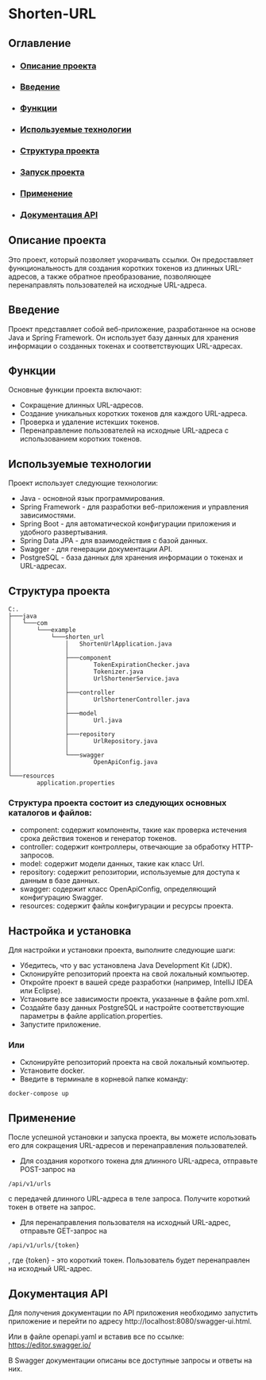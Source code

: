 # Shorten-URL
## Оглавление
* ### [Описание проекта](#defenition)
* ### [Введение](#introduction)
* ### [Функции](#mainfunctions)
* ### [Используемые технологии](#technologiesUsed)
* ### [Структура проекта](#projectStructure)
* ### [Запуск проекта](#setupAndInstallation)
* ### [Применение](#setupAndInstallation)
* ### [Документация API](#api)

## Описание проекта <a name="defenition"></a>
Это проект, который позволяет укорачивать ссылки. Он предоставляет функциональность для создания коротких токенов из длинных URL-адресов, а также обратное преобразование, позволяющее перенаправлять пользователей на исходные URL-адреса.

## Введение <a name="introduction"></a>
Проект представляет собой веб-приложение, разработанное на основе Java и Spring Framework. Он использует базу данных для хранения информации о созданных токенах и соответствующих URL-адресах.

## Функции <a name="mainfunctions"></a>
Основные функции проекта включают:

* Сокращение длинных URL-адресов.
* Создание уникальных коротких токенов для каждого URL-адреса.
* Проверка и удаление истекших токенов.
* Перенаправление пользователей на исходные URL-адреса с использованием коротких токенов.

## Используемые технологии <a name="technologiesUsed"></a>
Проект использует следующие технологии:

* Java - основной язык программирования.
* Spring Framework - для разработки веб-приложения и управления зависимостями.
* Spring Boot - для автоматической конфигурации приложения и удобного развертывания.
* Spring Data JPA - для взаимодействия с базой данных.
* Swagger - для генерации документации API.
* PostgreSQL - база данных для хранения информации о токенах и URL-адресах.

## Структура проекта <a name="projectStructure"></a>
```linux
C:.
├───java
│   └───com
│       └───example
│           └───shorten_url
│               │   ShortenUrlApplication.java
│               │
│               ├───component
│               │       TokenExpirationChecker.java
│               │       Tokenizer.java
│               │       UrlShortenerService.java
│               │
│               ├───controller
│               │       UrlShortenerController.java
│               │
│               ├───model
│               │       Url.java
│               │
│               ├───repository
│               │       UrlRepository.java
│               │
│               └───swagger
│                       OpenApiConfig.java
│
└───resources
        application.properties
```

### Структура проекта состоит из следующих основных каталогов и файлов:


* component: содержит компоненты, такие как проверка истечения срока действия токенов и генератор токенов.
* controller: содержит контроллеры, отвечающие за обработку HTTP-запросов.
* model: содержит модели данных, такие как класс Url.
* repository: содержит репозитории, используемые для доступа к данным в базе данных.
* swagger: содержит класс OpenApiConfig, определяющий конфигурацию Swagger.
* resources: содержит файлы конфигурации и ресурсы проекта.


## Настройка и установка <a name="setupAndInstallation"></a>
Для настройки и установки проекта, выполните следующие шаги:

* Убедитесь, что у вас установлена Java Development Kit (JDK).
* Склонируйте репозиторий проекта на свой локальный компьютер.
* Откройте проект в вашей среде разработки (например, IntelliJ IDEA или Eclipse).
* Установите все зависимости проекта, указанные в файле pom.xml.
* Создайте базу данных PostgreSQL и настройте соответствующие параметры в файле application.properties.
* Запустите приложение.


### Или

* Склонируйте репозиторий проекта на свой локальный компьютер.
* Установите docker.
* Введите в терминале в корневой папке команду:
```linux
docker-compose up
```
## Применение  <a name="usage"></a>
После успешной установки и запуска проекта, вы можете использовать его для сокращения URL-адресов и перенаправления пользователей.

* Для создания короткого токена для длинного URL-адреса, отправьте POST-запрос на
```
/api/v1/urls
```
с передачей длинного URL-адреса в теле запроса. Получите короткий токен в ответе на запрос.


* Для перенаправления пользователя на исходный URL-адрес, отправьте GET-запрос на
```
/api/v1/urls/{token}
```
, где {token} - это короткий токен. Пользователь будет перенаправлен на исходный URL-адрес.
## Документация API <a name="api"></a>
Для получения документации по API приложения необходимо запустить приложение и перейти по адресу http://localhost:8080/swagger-ui.html.


Или в файле openapi.yaml и вставив все по ссылке: https://editor.swagger.io/


В Swagger документации описаны все доступные запросы и ответы на них.

